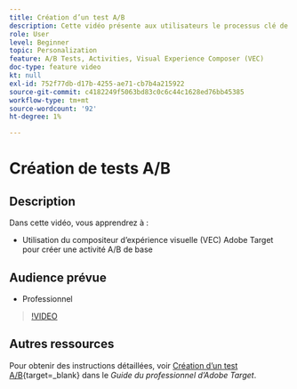 ```yaml
---
title: Création d’un test A/B
description: Cette vidéo présente aux utilisateurs le processus clé de création d’activités A/B dans Adobe Target. Regardez cette vidéo pour savoir comment créer une activité A/B de base à l’aide du compositeur d’expérience visuelle (VEC).
role: User
level: Beginner
topic: Personalization
feature: A/B Tests, Activities, Visual Experience Composer (VEC)
doc-type: feature video
kt: null
exl-id: 752f77db-d17b-4255-ae71-cb7b4a215922
source-git-commit: c4182249f5063bd83c0c6c44c1628ed76bb45385
workflow-type: tm+mt
source-wordcount: '92'
ht-degree: 1%

---
```


# Création de tests A/B

## Description

Dans cette vidéo, vous apprendrez à :

* Utilisation du compositeur d’expérience visuelle (VEC) Adobe Target pour créer une activité A/B de base

## Audience prévue

* Professionnel

>[!VIDEO](https://video.tv.adobe.com/v/17391/?quality=12)

## Autres ressources

Pour obtenir des instructions détaillées, voir [Création d’un test A/B](https://experienceleague.adobe.com/docs/target/using/activities/abtest/create/test-create-ab.html){target=_blank} dans le *Guide du professionnel d’Adobe Target*.
